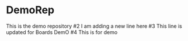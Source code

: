 # DemoRep
This is the demo repository 
#2 I am adding a new line here
#3 This line is updated for Boards DemO
#4 This is for demo
